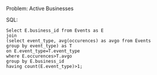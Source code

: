Problem: Active Businesses

SQL:

```
Select E.business_id from Events as E
join
(select event_type, avg(occurences) as avgo from Events 
group by event_type) as T
on E.event_type=T.event_type
where E.occurences>T.avgo
group by E.business_id
having count(E.event_type)>1; 


```
